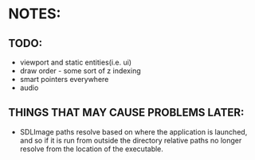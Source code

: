 # NOTES:

## TODO:
-	viewport and static entities(i.e. ui)
-	draw order - some sort of z indexing
-	smart pointers everywhere
-	audio

## THINGS THAT MAY CAUSE PROBLEMS LATER:
-	SDLImage paths resolve based on where the application is launched, and so
	if it is run from outside the directory relative paths no longer resolve
	from the location of the executable.